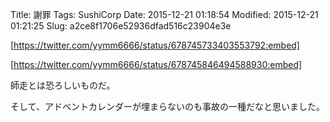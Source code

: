Title: 謝罪
Tags: SushiCorp
Date: 2015-12-21 01:18:54
Modified: 2015-12-21 01:21:25
Slug: a2ce8f1706e52936dfad516c23904e3e

[https://twitter.com/yymm6666/status/678745733403553792:embed]

[https://twitter.com/yymm6666/status/678745846494588930:embed]

師走とは恐ろしいものだ。

そして、アドベントカレンダーが埋まらないのも事故の一種だなと思いました。